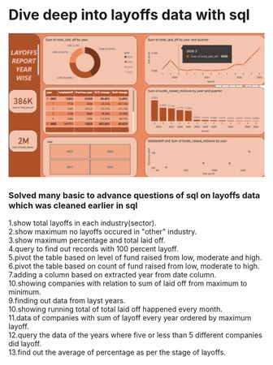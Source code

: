 <h1>Dive deep into layoffs data with sql </h1>
<img src="https://github.com/kushal-exe/layoffssql/blob/main/%7B84EA5D91-9754-4276-A119-44DACF1DE8B8%7D.png"> </img>
<h3>Solved many basic to advance questions of sql on layoffs data which was cleaned earlier in sql</h3>

1.show total layoffs in each industry(sector).<br>
2.show maximum no layoffs occured in "other" industry.<br>
3.show maximum percentage and total laid off.<br>
4.query to find out records with 100 percent layoff.<br>
5.pivot the table based on level of fund raised from low, moderate and high.<br>
6.pivot the table based on count of fund raised from low, moderate to high.<br>
7.adding a column based on extracted year from date column.<br>
10.showing companies with relation to sum of laid off from maximum to minimum.<br>
9.finding out data from layst years.<br>
10.showing running total of total laid off happened every month.<br>
11.data of companies with sum of layoff every year ordered by maximum layoff.<br>
12.query the data of the years where five or less than 5 different companies did layoff.<br>
13.find out the average of percentage as per the stage of layoffs.<br>

